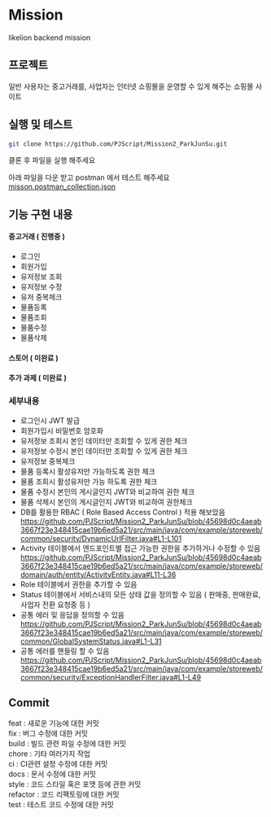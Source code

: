 # Mission
likelion backend mission


## 프로젝트
일반 사용자는 중고거래를, 사업자는 인터넷 쇼핑몰을 운영할 수 있게 해주는 쇼핑몰 사이트



## 실행 및 테스트


```sh
git clone https://github.com/PJScript/Mission2_ParkJunSu.git
```
클론 후 파일을 실행 해주세요

아래 파일을 다운 받고 postman 에서 테스트 해주세요 <br />
[misson.postman_collection.json](https://github.com/PJScript/Mission2_ParkJunSu/files/14490775/misson.postman_collection.json)

## 기능 구현 내용
#### 중고거래 ( 진행중 )
- 로그인
- 회원가입
- 유저정보 조회
- 유저정보 수정
- 유저 중복체크
- 물품등록
- 물품조회
- 물품수정
- 물품삭제
#### 스토어 ( 미완료 )
#### 추가 과제 ( 미완료 )






### 세부내용
- 로그인시 JWT 발급 
- 회원가입시 비밀번호 암호화 
- 유저정보 조회시 본인 데이터만 조회할 수 있게 권한 체크
- 유저정보 수정시 본인 데이터만 조회할 수 있게 권한 체크
- 유저정보 중복체크
- 물품 등록시 활성유저만 가능하도록 권한 체크
- 물품 조회시 활성유저만 가능 하도록 권한 체크
- 물품 수정시 본인의 게시글인지 JWT와 비교하여 권한 체크
- 물품 삭제시 본인의 게시글인지 JWT와 비교하여 권한체크
- DB를 활용한 RBAC ( Role Based Access Control ) 적용 해보았음
https://github.com/PJScript/Mission2_ParkJunSu/blob/45698d0c4aeab3667f23e348415cae19b6ed5a21/src/main/java/com/example/storeweb/common/security/DynamicUrlFilter.java#L1-L101
- Activity 테이블에서 엔드포인트별 접근 가능한 권한을 추가하거나 수정할 수 있음
https://github.com/PJScript/Mission2_ParkJunSu/blob/45698d0c4aeab3667f23e348415cae19b6ed5a21/src/main/java/com/example/storeweb/domain/auth/entity/ActivityEntity.java#L11-L36
- Role 테이블에서 권한을 추가할 수 있음
- Status 테이블에서 서비스내의 모든 상태 값을 정의할 수 있음 ( 판매중, 판매완료, 사업자 전환 요청중 등 )
- 공통 에러 및 응답을 정의할 수 있음
https://github.com/PJScript/Mission2_ParkJunSu/blob/45698d0c4aeab3667f23e348415cae19b6ed5a21/src/main/java/com/example/storeweb/common/GlobalSystemStatus.java#L1-L31
- 공통 에러를 핸들링 할 수 있음
https://github.com/PJScript/Mission2_ParkJunSu/blob/45698d0c4aeab3667f23e348415cae19b6ed5a21/src/main/java/com/example/storeweb/common/security/ExceptionHandlerFilter.java#L1-L49





## Commit
feat : 새로운 기능에 대한 커밋 <br />
fix : 버그 수정에 대한 커밋  <br />
build : 빌드 관련 파일 수정에 대한 커밋  <br />
chore : 기타 여러가지 작업  <br />
ci : CI관련 설정 수정에 대한 커밋  <br />
docs : 문서 수정에 대한 커밋  <br />
style : 코드 스타일 혹은 포맷 등에 관한 커밋  <br />
refactor :  코드 리팩토링에 대한 커밋  <br />
test : 테스트 코드 수정에 대한 커밋  <br />
